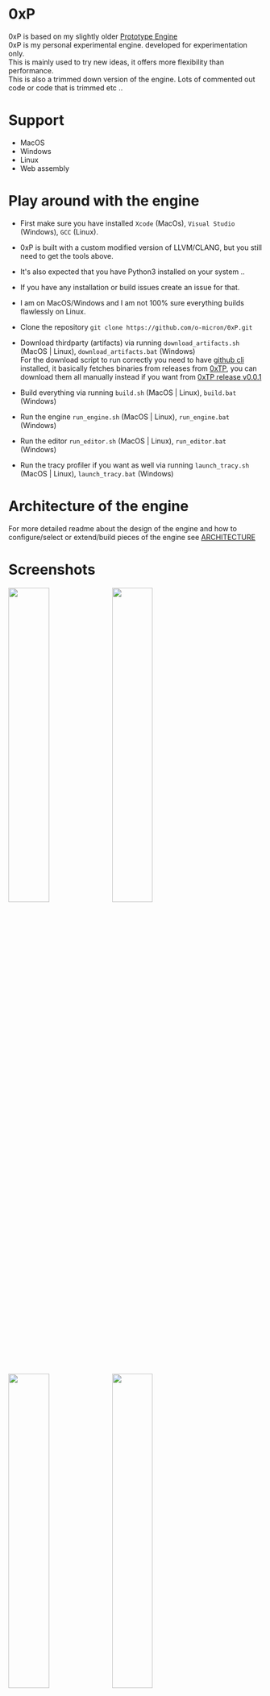 # 0xP
0xP is based on my slightly older [Prototype Engine](https://github.com/o-micron/Prototype) \
0xP  is my personal experimental engine. developed for experimentation only. \
This is mainly used to try new ideas, it offers more flexibility than performance. \
This is also a trimmed down version of the engine. Lots of commented out code or code that is trimmed etc ..

# Support
- MacOS
- Windows
- Linux
- Web assembly

# Play around with the engine
- First make sure you have installed `Xcode` (MacOs), `Visual Studio` (Windows), `GCC` (Linux).
- 0xP is built with a custom modified version of LLVM/CLANG, but you still need to get the tools above.
- It's also expected that you have Python3 installed on your system ..
- If you have any installation or build issues create an issue for that.
- I am on MacOS/Windows and I am not 100% sure everything builds flawlessly on Linux.

- Clone the repository `git clone https://github.com/o-micron/0xP.git`
- Download thirdparty (artifacts) via running `download_artifacts.sh` (MacOS | Linux), `download_artifacts.bat` (Windows) \
  For the download script to run correctly you need to have [github cli](https://cli.github.com/) installed, it basically fetches binaries from releases from [0xTP](https://github.com/o-micron/0xTP/releases/tag/v0.0.1), you can download them all manually instead if you want from [0xTP release v0.0.1](https://github.com/o-micron/0xTP/releases/tag/v0.0.1)
- Build everything via running `build.sh` (MacOS | Linux), `build.bat` (Windows)
- Run the engine `run_engine.sh` (MacOS | Linux), `run_engine.bat` (Windows)
- Run the editor `run_editor.sh` (MacOS | Linux), `run_editor.bat` (Windows)
- Run the tracy profiler if you want as well via running `launch_tracy.sh` (MacOS | Linux), `launch_tracy.bat` (Windows)

# Architecture of the engine
For more detailed readme about the design of the engine and how to configure/select or extend/build pieces of the engine see [ARCHITECTURE](https://github.com/o-micron/0xP/blob/main/ARCHITECTURE.md)

# Screenshots
<p float="left">
  <img src="screenshots/s0.png" width="40%" />
  <img src="screenshots/s1.png" width="40%" />
  <img src="screenshots/s2.png" width="40%" />
  <img src="screenshots/s3.png" width="40%" />
</p>

# Todo status
|✅|🚧|📋|⏸️|🛑|
|:--:|:--:|:--:|:--:|:--:|
|Done|In Progress|planned and ready to start|Not planned and needs more time|Not Planned, not scheduled or deprioritized|

|                                                 | MacOS | Linux | Windows | Web |
|-----------------------------------------------------------|:-----:|:-----:|:-------:|:---:|
| <font color="yellow">**Current needed improvements and Issues**</font>      |🚧|🚧|🚧|🚧|
| UI and Editor general bug fixing                                            |📋|📋|📋|📋|
| Put Scene Description on GPU and fix bugs                                   |📋|📋|📋|📋|
| <font color="yellow">**Editor integration**</font>                          |✅|✅|✅|✅|
| <font color="yellow">**Tracy Profiler integration**</font>                  |✅|✅|✅|✅|
| <font color="yellow">**Custom SW Rasterizer Subsystem**</font>                     |||||
| Rasterizer                                                                  |✅|✅|✅|✅|
| Raytraced Shadows only                                                      |✅|✅|✅|🚧|
| Full Raytracing                                                             |✅|✅|✅|🚧|
| Divide rasterization workloads on threads                                   |📋|📋|📋|📋|
| Use tiled architecture instead (tile partitioning)                          |📋|📋|📋|📋|
| Early depth workaround for supporting transparency and blending             |📋|📋|📋|📋|
| Optimize computations with SIMD                                             |📋|📋|📋|📋|
| GPU Compute Shader Based (CUDA)                                             |🛑|📋|📋|🛑|
| GPU Compute Shader Based (Metal Compute)                                    |📋|🛑|🛑|🛑|
| <font color="yellow">**GPU Rendering Subsystem**</font>          |Metal|Vulkan|Dx12|WEBGPU|
| RHI                                                                         |⏸️|⏸️|⏸️|⏸️|
| debugging                                |Xcode tools|RenderDoc|Nvidia Nsights GFX/COMPUTE|WGPU Inspector|
| Object Selection from Scene (for editor)                                    |✅|🚧|🛑|📋|
| GPU commands execution timing                                               |✅|🚧|🛑|📋|
| GPU compute based frustum culling                                           |✅|📋|🛑|📋|
| Visualise bounding boxes                                                    |✅|📋|🛑|📋|
| Visualise frustum culling with freeze                                       |✅|📋|🛑|📋|
| Shader reflection system                                                    |📋|✅|🛑|📋|
| Shader specialization                                                       |📋|📋|📋|📋|
| Unified Shading language across all APIs (Slang)                            |📋|📋|📋|📋|
| Node based material system                                                  |📋|📋|📋|📋|
| Upscaling                                                                   |⏸️|⏸️|⏸️|⏸️|
| Physically based rendering                                                  |⏸️|⏸️|⏸️|⏸️|
| Raytracing (GI/Shadows)                                                     |📋|📋|🛑|📋|
| GPU driven architecture                                                     |📋|📋|🛑|🛑|
| MeshShaders experiments                                                     |📋|📋|📋|🛑|
| Workgraph experiments                                                       |🛑|📋|📋|🛑|
| <font color="yellow">**Neural Rendering**</font>                            |📋|📋|📋|📋|
| <font color="yellow">**Physics Subsystem**</font>                                     |||||
| Jolt                                                                        |✅|✅|✅|🚧|
| Nvidia's PhysX 4                                                            |📋|📋|📋|📋|
| Nvidia's PhysX 5                                                            |⏸️|📋|📋|⏸️|
| Bullet Physics                                                              |🛑|🛑|🛑|🛑|
| <font color="yellow">**Data Pipeline Subsystem**</font>                               |||||
| File Watch                                                                  |✅|✅|✅|⏸️|
| Hot Reload                                                                  |✅|🚧|⏸️|⏸️|
| <font color="yellow">**Emulator Subsystem**</font>                                    |||||
| Platform Risc-V toolchain ready to build examples                           |✅|✅|🛑|🛑|
| Core Emulator                                                               |✅|✅|✅|✅|
| <font color="yellow">**UI Subsystem**</font>                                          |||||
| Remote UI                                                                   |✅|✅|✅|📋|
| Realtime modification of UI themes                                          |✅|✅|✅|✅|
| Adding more elegant design and layout (glass?)                              |📋|📋|📋|📋|
| <font color="yellow">**AI/MCPServer Subsystem**</font>                                |||||
| Controlling Actor/Entities creation/destruction and configuration           |🚧|🚧|🚧|🚧|
| <font color="yellow">**Scene Description Subsystem**</font>                           |||||
| Use attachments to describe components data                                 |✅|✅|✅|✅|
| Allow LLVM/Clang based code generation for scene description system         |✅|✅|✅|✅|
| Allow LLVM/Clang based UI code generation for attachments                   |✅|✅|✅|✅|
| Allow LLVM/Clang based new function interfaces                              |✅|✅|✅|✅|
| Add support for secondary attachments                                       |✅|✅|✅|✅|
| Add support for attachments members for unions and bitfields                |📋|📋|📋|📋|
| <font color="yellow">**Scripting Subsystem**</font>                                   |||||
| LUA                                                                         |✅|✅|✅|✅|
| Rust                                                                        |✅|✅|✅|🛑|
| C                                                                           |✅|✅|✅|🛑|
| C++                                                                         |✅|✅|✅|🛑|
| <font color="yellow">**Web based engine and editor**</font>                           |||||
| WebGPU                                                                      |🛑|🛑|🛑|✅|
| Use Wasm SIMD intrinsics                                                    |🛑|🛑|🛑|📋|
| Wasm64 experimental                                                         |🛑|🛑|🛑|📋|


# LICENSE
See [LICENSE](LICENSE)
